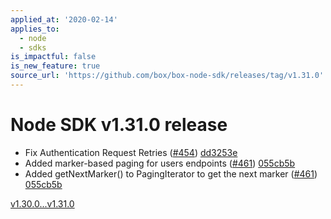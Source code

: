 ```yaml
---
applied_at: '2020-02-14'
applies_to:
  - node
  - sdks
is_impactful: false
is_new_feature: true
source_url: 'https://github.com/box/box-node-sdk/releases/tag/v1.31.0'
---
```


# Node SDK v1.31.0 release

- Fix Authentication Request Retries ([#454](https://github.com/box/box-node-sdk/pull/454)) [dd3253e](https://github.com/box/box-node-sdk/commit/dd3253e)
- Added marker-based paging for users endpoints ([#461](https://github.com/box/box-node-sdk/pull/461)) [055cb5b](https://github.com/box/box-node-sdk/commit/055cb5b)
- Added getNextMarker() to PagingIterator to get the next marker ([#461](https://github.com/box/box-node-sdk/pull/461)) [055cb5b](https://github.com/box/box-node-sdk/commit/055cb5b)

[v1.30.0...v1.31.0](https://github.com/box/box-node-sdk/compare/v1.30.0...v1.31.0)